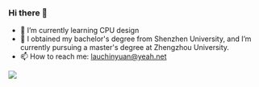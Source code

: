 ### Hi there 👋
- 🌱 I’m currently learning CPU design 
- 🔭 I obtained my bachelor's degree from Shenzhen University, and I’m currently pursuing a master's degree at Zhengzhou University.
- 📫 How to reach me: lauchinyuan@yeah.net

![](https://github-readme-stats.vercel.app/api?username=lauchinyuan)
<!--
**lauchinyuan/lauchinyuan** is a ✨ _special_ ✨ repository because its `README.md` (this file) appears on your GitHub profile.

Here are some ideas to get you started:

- 🔭 I’m currently working on ...
- 🌱 I’m currently learning ...
- 👯 I’m looking to collaborate on ...
- 🤔 I’m looking for help with ...
- 💬 Ask me about ...
- 📫 How to reach me: ...
- 😄 Pronouns: ...
- ⚡ Fun fact: ...
-->
